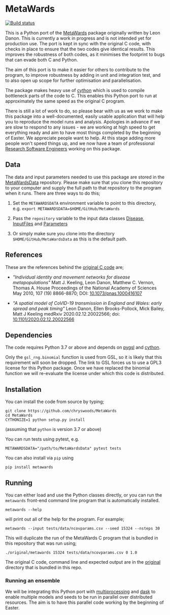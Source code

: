 # MetaWards

[![Build status](https://github.com/chryswoods/MetaWards/workflows/Build/badge.svg)](https://github.com/chryswoods/MetaWards/actions?query=workflow%3ABuild)

This is a Python port of the [MetaWards](https://github.com/ldanon/MetaWards)
package originally written by Leon Danon. This is currently a work in progress
and is not intended yet for production use. The port is kept in sync with
the original C code, with checks in place to ensure that the two codes
give identical results. This improves the robustness of both codes, as
it minimises the footprint to bugs that can evade both C and Python.

The aim of this port is to make it easier for others to contribute to the
program, to improve robustness by adding in unit and integration test,
and to also open up scope for further optimisation and parallelisation.

The package makes heavy use of [cython](https://cython.org) which is used
to compile bottleneck parts of the code to C. This enables this Python port
to run at approximately the same speed as the original C program.

There is still a lot of work to do, so please bear with us as we work to
make this package into a well-documented, easily usable application that
will help you to reproduce the model runs and analysis. Apologies in
advance if we are slow to respond to any issues - we are working at high
speed to get everything ready and aim to have most things completed by
the beginning of Easter. We appreciate people want to help. At this stage
adding more people won't speed things up, and we now have a team of
professional [Research Software Engineers](https://www.bristol.ac.uk/acrc/research-software-engineering/) working on this package.

## Data

The data and input parameters needed to use this package are stored in
the [MetaWardsData](https://github.com/chryswoods/MetaWardsData)
repository. Please make sure that you clone this repository to your
computer and supply the full path to that repository to the program
when it runs. There are three ways to do this;

1. Set the `METAWARDSDATA` environment variable to point to this directory,
   e.g. `export METAWARDSDATA=$HOME/GitHub/MetaWards`

2. Pass the `repository` variable to the input data classes
   [Disease](https://github.com/chryswoods/MetaWards/blob/devel/src/metawards/_disease.py), [InputFiles](https://github.com/chryswoods/MetaWards/blob/devel/src/metawards/_inputfiles.py) and [Parameters](https://github.com/chryswoods/MetaWards/blob/devel/src/metawards/_parameters.py)

3. Or simply make sure you clone into the directory `$HOME/GitHub/MetaWardsData`
   as this is the default path.

## References

These are the references behind the
[original C code](https://github.com/ldanon/MetaWards) are;

- _"Individual identity and movement networks for disease metapopulations"_
Matt J. Keeling, Leon Danon, Matthew C. Vernon, Thomas A. House
Proceedings of the National Academy of Sciences May 2010, 107 (19) 8866-8870; DOI: [10.1073/pnas.1000416107](https://doi.org/10.1073/pnas.1000416107)

- _"A spatial model of CoVID-19 transmission in England and Wales: early spread and peak timing"_
Leon Danon, Ellen Brooks-Pollock, Mick Bailey, Matt J Keeling
medRxiv 2020.02.12.20022566; doi: [10.1101/2020.02.12.20022566](https://doi.org/10.1101/2020.02.12.20022566)

## Dependencies

The code requires Python 3.7 or above and depends on
[pygsl](http://pygsl.sourceforge.net) and [cython](https://cython.org).

Only the `gsl_rng.binomial` function is used from GSL, so it is likely
that this requirement will soon be dropped. The link to GSL forces us
to use a GPL3 license for this Python package. Once we have replaced
the binomial function we will re-evaluate the license under which this
code is distributed.

## Installation

You can install the code from source by typing;

```
git clone https://github.com/chryswoods/MetaWards
cd MetaWards
CYTHONIZE=1 python setup.py install
```

(assuming that `python` is version 3.7 or above)

You can run tests using pytest, e.g.

```
METAWARDSDATA="/path/to/MetaWardsData" pytest tests
```

You can also install via `pip` using

```
pip install metawards
```

## Running

You can either load and use the Python classes directly, or you can
run the `metawards` front-end command line program that is automatically installed.

```
metawards --help
```

will print out all of the help for the program. For example;

```
metawards --input tests/data/ncovparams.csv --seed 15324 --nsteps 30
```

This will duplicate the run of the MetaWards C program that is bundled
in this repository that was run using;

```
./original/metawards 15324 tests/data/ncovparams.csv 0 1.0
```

The original C code, command line and expected output are in the
[original](https://github.com/chryswoods/MetaWards/tree/devel/original)
directory that is bundled in this repo.

### Running an ensemble

We will be integrating this Python port with
[multiprocessing](https://docs.python.org/3.7/library/multiprocessing.html) and
[dask](https://dask.org) to enable multiple models and seeds
to be run in parallel over distributed resources. The aim is to have
this parallel code working by the beginning of Easter.

